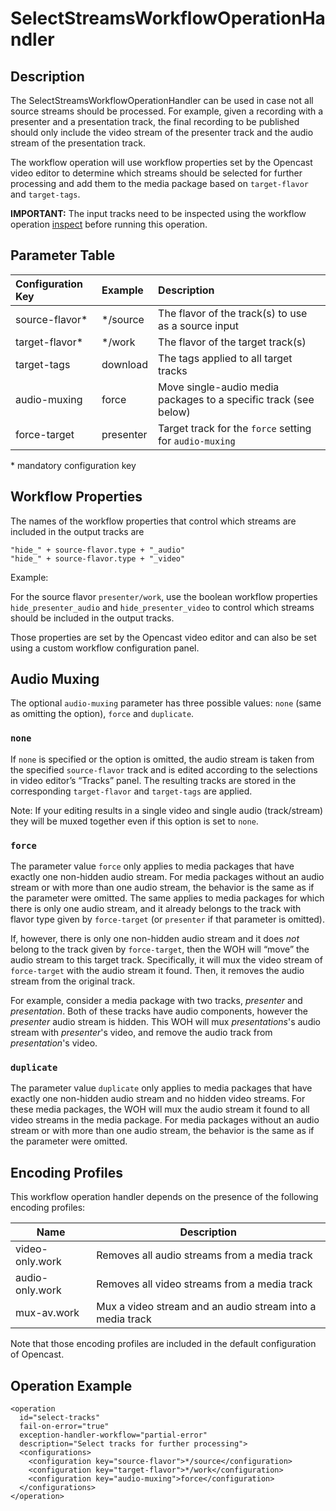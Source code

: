 SelectStreamsWorkflowOperationHandler
====================================


Description
-----------

The SelectStreamsWorkflowOperationHandler can be used in case not all source streams should be processed. For example,
given a recording with a presenter and a presentation track, the final recording to be published should only include the
video stream of the presenter track and the audio stream of the presentation track.

The workflow operation will use workflow properties set by the Opencast video editor to determine which streams should be
selected for further processing and add them to the media package based on `target-flavor` and `target-tags`.

**IMPORTANT:** The input tracks need to be inspected using the workflow operation [inspect](inspect-woh.md) before running this
operation.


Parameter Table
---------------

Configuration Key | Example   | Description
:-----------------|:----------|:-----------
source-flavor\*   | */source  | The flavor of the track(s) to use as a source input
target-flavor\*   | */work    | The flavor of the target track(s)
target-tags       | download  | The tags applied to all target tracks
audio-muxing      | force     | Move single-audio media packages to a specific track (see below)
force-target      | presenter     | Target track for the `force` setting for `audio-muxing`

\* mandatory configuration key


Workflow Properties
-------------------

The names of the workflow properties that control which streams are included in the output tracks are

    "hide_" + source-flavor.type + "_audio"
    "hide_" + source-flavor.type + "_video"

Example:

For the source flavor `presenter/work`, use the boolean workflow properties `hide_presenter_audio` and
`hide_presenter_video` to control which streams should be included in the output tracks.

Those properties are set by the Opencast video editor and can also be set using a custom workflow configuration panel.


Audio Muxing
-----------------

The optional `audio-muxing` parameter has three possible values: `none` (same as omitting the option), `force` and
`duplicate`.

### `none` ###

If `none` is specified or the option is omitted, the audio stream is taken from the specified `source-flavor` track and is
edited according to the selections in video editor’s “Tracks” panel. The resulting tracks are stored in the
corresponding `target-flavor` and `target-tags` are applied.

Note: If your editing results in a single video and single audio (track/stream) they will be muxed together even if
this option is set to `none`.

### `force` ###

The parameter value `force` only applies to media packages that have exactly one non-hidden audio stream. For media
packages without an audio stream or with more than one audio stream, the behavior is the same as if the parameter were
omitted. The same applies to media packages for which there is only one audio stream, and it already belongs to the
track with flavor type given by `force-target` (or `presenter` if that parameter is omitted).

If, however, there is only one non-hidden audio stream and it does *not* belong to the track given by `force-target`,
then the WOH will “move” the audio stream to this target track. Specifically, it will mux the video stream of
`force-target` with the audio stream it found. Then, it removes the audio stream from the original track.

For example, consider a media package with two tracks, *presenter* and *presentation*. Both of these tracks have
audio components, however the *presenter* audio stream is hidden. This WOH will mux *presentations*'s audio stream
with *presenter*'s video, and remove the audio track from *presentation*'s video.

### `duplicate` ###

The parameter value `duplicate` only applies to media packages that have exactly one non-hidden audio stream and no
hidden video streams. For these media packages, the WOH will mux the audio stream it found to all video streams in
the media package. For media packages without an audio stream or with more than one audio stream, the behavior is
the same as if the parameter were omitted.

Encoding Profiles
-----------------

This workflow operation handler depends on the presence of the following encoding profiles:

Name            | Description
----------------|------------
video-only.work | Removes all audio streams from a media track
audio-only.work | Removes all video streams from a media track
mux-av.work     | Mux a video stream and an audio stream into a media track

Note that those encoding profiles are included in the default configuration of Opencast.

Operation Example
-----------------

    <operation
      id="select-tracks"
      fail-on-error="true"
      exception-handler-workflow="partial-error"
      description="Select tracks for further processing">
      <configurations>
        <configuration key="source-flavor">*/source</configuration>
        <configuration key="target-flavor">*/work</configuration>
        <configuration key="audio-muxing">force</configuration>
      </configurations>
    </operation>
